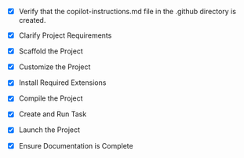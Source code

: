 <!-- Use this file to provide workspace-specific custom instructions to Copilot. For more details, visit https://code.visualstudio.com/docs/copilot/copilot-customization#_use-a-githubcopilotinstructionsmd-file -->
- [x] Verify that the copilot-instructions.md file in the .github directory is created.

- [x] Clarify Project Requirements
  <!-- Projet ChessAssist: Assistant Python pour progresser sur chess.com avec analyse de parties, recommandations d'ouvertures et intégration API -->

- [x] Scaffold the Project
  <!-- Structure créée avec modules core, cli, chess_com, openings, utils et tests -->

- [x] Customize the Project
  <!-- Modules développés avec analyseur de parties, recommandations d'ouvertures, CLI et intégration chess.com -->

- [x] Install Required Extensions
  <!-- Aucune extension VS Code spécifique requise -->

- [x] Compile the Project
  <!-- Dépendances installées et package configuré en mode développement -->

- [x] Create and Run Task
  <!-- Tâches créées pour exécuter ChessAssist et ses exemples -->

- [x] Launch the Project
  <!-- Application lancée avec succès via les commandes CLI -->

- [x] Ensure Documentation is Complete
  <!-- README et documentation complétés avec exemples d'utilisation -->